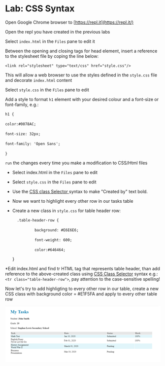 # Lab: CSS Syntax

  

  Open Google Chrome browser to [https://repl.it](https://repl.it/)
   
   Open the repl you have created in the previous labs
   
   Select `index.html` in the `Files` pane to edit it
   
   Between the opening and closing tags for head element, insert a
   reference to the stylesheet file by coping the line below:

	<link rel="stylesheet" type="text/css" href="style.css"/>


 This will allow a web browser to use the styles defined in the `style.css` file and decorate `index.html` content

 Select `style.css` in the `Files` pane to edit

Add a style to format `h1` element with your desired colour and a font-size or font-family, e.g.:


	h1 {

	color:#0078AC;

	font-size: 32px;

	font-family: 'Open Sans';

	}
`run` the changes every time you make a modification to CSS/Html files

* Select index.html in the `Files` pane to edit

* Select `style.css` in the `Files` pane to edit

* Use the [CSS class Selector ](https://www.w3schools.com/css/css_selectors.asp) syntax to make "Created by" text bold.

* Now we want to highlight every other row in our tasks table

* Create a new class in `style.css` for table header row:

		.table-header-row {

				background: #E6E6E6;

				font-weight: 600;

				color:#646464;
	}
	
*Edit index.html and find tr HTML tag that represents table header, than add reference to the above-created class using [CSS Class Selector](https://www.w3schools.com/cssref/sel_class.asp) syntax e.g.: `<tr class="table-header-row">`, pay attention to the case-sensitive spelling!
 

Now let's try to add highligting to every other row in our table, create a new CSS class with background color = #E1F5FA and apply to every other table row

![](/assets/lab-css-syntax.png)